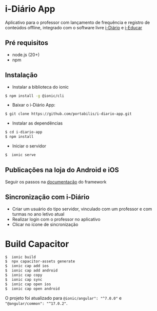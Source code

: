 # i-Diário App

Aplicativo para o professor com lançamento de frequência e registro de conteúdos offline, integrado com o software livre [i-Diário](https://github.com/portabilis/i-diario) e [i-Educar](https://github.com/portabilis/i-educar)

## Pré requisitos

- node.js (20+)
- npm


## Instalação

- Instalar a biblioteca do ionic

```bash
$ npm install -g @ionic/cli
```

- Baixar o i-Diário App:

```bash
$ git clone https://github.com/portabilis/i-diario-app.git
```

- Instalar as dependências

```bash
$ cd i-diario-app
$ npm install
```

- Iniciar o servidor

```bash
$  ionic serve
```

## Publicações na loja do Android e iOS

Seguir os passos na [documentação](https://ionicframework.com/docs/angular/your-first-app/deploying-mobile) do framework

## Sincronização com i-Diário

- Criar um usuário do tipo servidor, vinculado com um professor e com turmas no ano letivo atual
- Realizar login com o professor no aplicativo
- Clicar no ícone de sincronização


# Build Capacitor

```bash
$  ionic build
$  npx capacitor-assets generate
$  ionic cap add ios
$  ionic cap add android
$  ionic cap copy
$  ionic cap sync
$  ionic cap open ios
$  ionic cap open android
```
O projeto foi atualizado para   `@ionic/angular": "^7.0.0"` e `"@angular/common": "^17.0.2"`.
